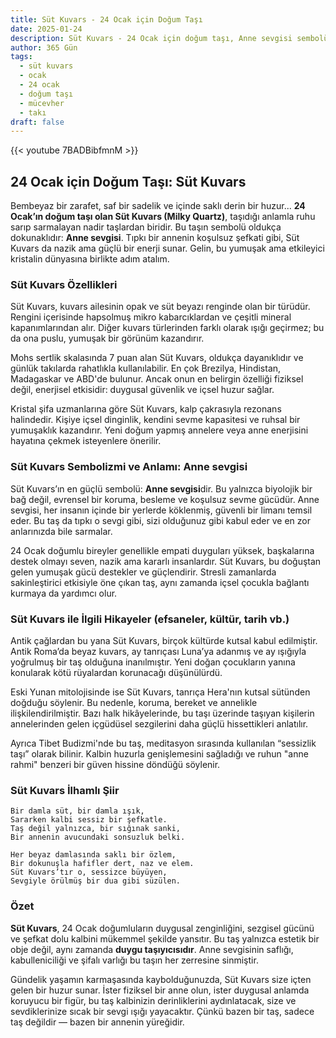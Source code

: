 ```yaml
---
title: Süt Kuvars - 24 Ocak için Doğum Taşı
date: 2025-01-24
description: Süt Kuvars - 24 Ocak için doğum taşı, Anne sevgisi sembolü. Bu özel taşın derin anlamını öğrenin.
author: 365 Gün
tags:
  - süt kuvars
  - ocak
  - 24 ocak
  - doğum taşı
  - mücevher
  - takı
draft: false
---
```


{{< youtube 7BADBibfmnM >}}

## 24 Ocak için Doğum Taşı: Süt Kuvars

Bembeyaz bir zarafet, saf bir sadelik ve içinde saklı derin bir huzur... **24 Ocak’ın doğum taşı olan Süt Kuvars (Milky Quartz)**, taşıdığı anlamla ruhu sarıp sarmalayan nadir taşlardan biridir. Bu taşın sembolü oldukça dokunaklıdır: **Anne sevgisi**. Tıpkı bir annenin koşulsuz şefkati gibi, Süt Kuvars da nazik ama güçlü bir enerji sunar. Gelin, bu yumuşak ama etkileyici kristalin dünyasına birlikte adım atalım.

### Süt Kuvars Özellikleri

Süt Kuvars, kuvars ailesinin opak ve süt beyazı renginde olan bir türüdür. Rengini içerisinde hapsolmuş mikro kabarcıklardan ve çeşitli mineral kapanımlarından alır. Diğer kuvars türlerinden farklı olarak ışığı geçirmez; bu da ona puslu, yumuşak bir görünüm kazandırır.

Mohs sertlik skalasında 7 puan alan Süt Kuvars, oldukça dayanıklıdır ve günlük takılarda rahatlıkla kullanılabilir. En çok Brezilya, Hindistan, Madagaskar ve ABD'de bulunur. Ancak onun en belirgin özelliği fiziksel değil, enerjisel etkisidir: duygusal güvenlik ve içsel huzur sağlar.

Kristal şifa uzmanlarına göre Süt Kuvars, kalp çakrasıyla rezonans halindedir. Kişiye içsel dinginlik, kendini sevme kapasitesi ve ruhsal bir yumuşaklık kazandırır. Yeni doğum yapmış annelere veya anne enerjisini hayatına çekmek isteyenlere önerilir.

### Süt Kuvars Sembolizmi ve Anlamı: Anne sevgisi

Süt Kuvars’ın en güçlü sembolü: **Anne sevgisi**dir. Bu yalnızca biyolojik bir bağ değil, evrensel bir koruma, besleme ve koşulsuz sevme gücüdür. Anne sevgisi, her insanın içinde bir yerlerde köklenmiş, güvenli bir limanı temsil eder. Bu taş da tıpkı o sevgi gibi, sizi olduğunuz gibi kabul eder ve en zor anlarınızda bile sarmalar.

24 Ocak doğumlu bireyler genellikle empati duyguları yüksek, başkalarına destek olmayı seven, nazik ama kararlı insanlardır. Süt Kuvars, bu doğuştan gelen yumuşak gücü destekler ve güçlendirir. Stresli zamanlarda sakinleştirici etkisiyle öne çıkan taş, aynı zamanda içsel çocukla bağlantı kurmaya da yardımcı olur.

### Süt Kuvars ile İlgili Hikayeler (efsaneler, kültür, tarih vb.)

Antik çağlardan bu yana Süt Kuvars, birçok kültürde kutsal kabul edilmiştir. Antik Roma’da beyaz kuvars, ay tanrıçası Luna’ya adanmış ve ay ışığıyla yoğrulmuş bir taş olduğuna inanılmıştır. Yeni doğan çocukların yanına konularak kötü rüyalardan korunacağı düşünülürdü.

Eski Yunan mitolojisinde ise Süt Kuvars, tanrıça Hera'nın kutsal sütünden doğduğu söylenir. Bu nedenle, koruma, bereket ve annelikle ilişkilendirilmiştir. Bazı halk hikâyelerinde, bu taşı üzerinde taşıyan kişilerin annelerinden gelen içgüdüsel sezgilerini daha güçlü hissettikleri anlatılır.

Ayrıca Tibet Budizmi'nde bu taş, meditasyon sırasında kullanılan “sessizlik taşı” olarak bilinir. Kalbin huzurla genişlemesini sağladığı ve ruhun "anne rahmi" benzeri bir güven hissine döndüğü söylenir.

### Süt Kuvars İlhamlı Şiir

```
Bir damla süt, bir damla ışık,  
Sararken kalbi sessiz bir şefkatle.  
Taş değil yalnızca, bir sığınak sanki,  
Bir annenin avucundaki sonsuzluk belki.

Her beyaz damlasında saklı bir özlem,  
Bir dokunuşla hafifler dert, naz ve elem.  
Süt Kuvars’tır o, sessizce büyüyen,  
Sevgiyle örülmüş bir dua gibi süzülen.
```

### Özet

**Süt Kuvars**, 24 Ocak doğumluların duygusal zenginliğini, sezgisel gücünü ve şefkat dolu kalbini mükemmel şekilde yansıtır. Bu taş yalnızca estetik bir obje değil, aynı zamanda **duygu taşıyıcısıdır**. Anne sevgisinin saflığı, kabulleniciliği ve şifalı varlığı bu taşın her zerresine sinmiştir.

Gündelik yaşamın karmaşasında kaybolduğunuzda, Süt Kuvars size içten gelen bir huzur sunar. İster fiziksel bir anne olun, ister duygusal anlamda koruyucu bir figür, bu taş kalbinizin derinliklerini aydınlatacak, size ve sevdiklerinize sıcak bir sevgi ışığı yayacaktır. Çünkü bazen bir taş, sadece taş değildir — bazen bir annenin yüreğidir.